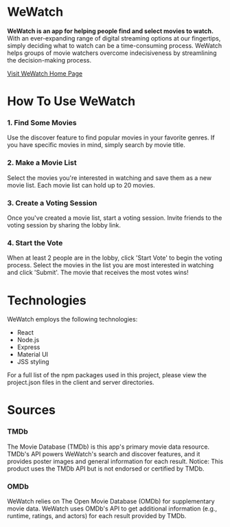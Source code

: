 # WeWatch

**WeWatch is an app for helping people find and select movies to watch.** With an
ever-expanding range of digital streaming options at our fingertips, simply deciding what to
watch can be a time-consuming process. WeWatch helps groups of movie watchers overcome
indecisiveness by streamlining the decision-making process.

[Visit WeWatch Home Page](http://wewatch.us-east-1.elasticbeanstalk.com/)

# How To Use WeWatch
### 1. Find Some Movies
Use the discover feature to find popular movies in your favorite genres. If you have
specific movies in mind, simply search by movie title.

### 2. Make a Movie List
Select the movies you're interested in watching and save them as a new movie list. Each
movie list can hold up to 20 movies.

### 3. Create a Voting Session
Once you've created a movie list, start a voting session. Invite friends to the voting
session by sharing the lobby link.

### 4. Start the Vote
When at least 2 people are in the lobby, click 'Start Vote' to begin the voting process.
Select the movies in the list you are most interested in watching and click 'Submit'. The
movie that receives the most votes wins!

# Technologies
WeWatch employs the following technologies:
- React
- Node.js
- Express
- Material UI
- JSS styling

For a full list of the npm packages used in this project, please view the project.json files in the client and server directories.

# Sources
### TMDb
The Movie Database (TMDb) is this app's primary movie data resource. TMDb's API powers
WeWatch's search and discover features, and it provides poster images and general
information for each result.
Notice: This product uses the TMDb API but is not endorsed or certified by TMDb.

### OMDb
WeWatch relies on The Open Movie Database (OMDb) for supplementary movie data. WeWatch uses
OMDb's API to get additional information (e.g., runtime, ratings, and actors) for each
result provided by TMDb.

